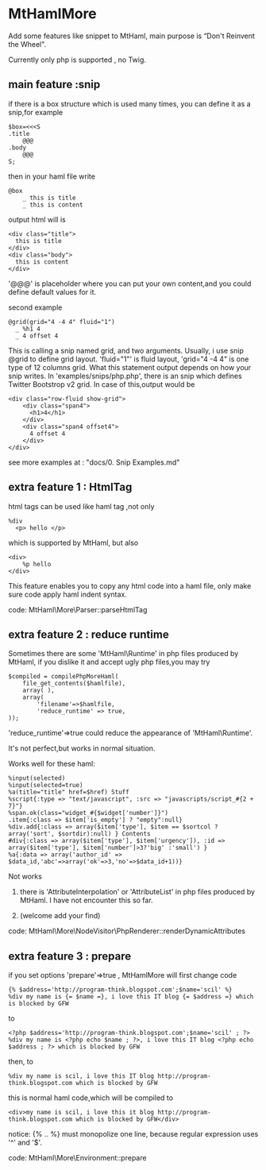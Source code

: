 MtHamlMore
==========

Add some features like snippet to MtHaml,  main purpose is “Don't Reinvent the Wheel".

Currently only php is supported , no Twig.

main feature :snip
----
if there is a box structure which is used many times, you can define it as a snip,for example
```
$box=<<<S
.title
    @@@
.body
    @@@
S;
```

then in your haml file write
```
@box
    _ this is title
    _ this is content
```

output html will is
```
<div class="title">
  this is title
</div>
<div class="body">
  this is content
</div>
```

'@@@' is placeholder where you can put your own content,and you could define default values for it.


second example
```
@grid(grid="4 -4 4" fluid="1")
  _ %h1 4
  _ 4 offset 4
```
This is calling a snip named grid, and two arguments. Usually, i use snip @grid to define grid layout.
'fluid="1"' is fluid layout, 'grid="4 -4 4" is one type of 12 columns grid.
What this statement output depends on how your snip writes.
In 'examples/snips/php.php', there is an snip which defines Twitter Bootstrop v2 grid. In case of this,output would be
```
<div class="row-fluid show-grid">
    <div class="span4">
      <h1>4</h1>
    </div>
    <div class="span4 offset4">
      4 offset 4
    </div>
</div>
```

see more examples at : "docs/0. Snip Examples.md"

extra feature 1 : HtmlTag
-----
html tags can be used like haml tag ,not only
```
%div
  <p> hello </p>
```
which is supported by MtHaml, but also
```
<div>
    %p hello
</div>
```
This feature enables you to copy any html code into a haml file, only make sure code apply haml indent syntax.

code: MtHaml\More\Parser::parseHtmlTag



extra feature 2 : reduce runtime
-----
Sometimes there are some 'MtHaml\Runtime' in php files produced by MtHaml, if you dislike it and accept ugly php files,you may try
```
$compiled = compilePhpMoreHaml(
    file_get_contents($hamlfile),
    array( ),
    array(
        'filename'=>$hamlfile,
        'reduce_runtime' => true,
));
```
'reduce_runtime'=>true could reduce the appearance of 'MtHaml\Runtime'.

It's not perfect,but works in normal situation.

Works well for these haml:
```
%input(selected)
%input(selected=true)
%a(title="title" href=$href) Stuff
%script{:type => "text/javascript", :src => "javascripts/script_#{2 + 7}"}
%span.ok(class="widget_#{$widget['number']}")
.item{:class => $item['is_empty'] ? "empty":null}
%div.add{:class => array($item['type'], $item == $sortcol ? array('sort', $sortdir):null) } Contents
#div{:class => array($item['type'], $item['urgency']), :id => array($item['type'], $item['number']>3?'big' :'small') }
%a{:data => array('author_id' => $data_id,'abc'=>array('ok'=>3,'no'=>$data_id+1))}
```

Not works

1. there is 'AttributeInterpolation' or 'AttributeList' in php files produced by MtHaml. I have not encounter this so far.

2. (welcome add your find)



code: MtHaml\More\NodeVisitor\PhpRenderer::renderDynamicAttributes


extra feature 3 : prepare
-----

if you set options 'prepare'=>true , MtHamlMore will first change code
```
{% $address='http://program-think.blogspot.com';$name='scil' %}
%div my name is {= $name =}, i love this IT blog {= $address =} which is blocked by GFW
```
to
```
<?php $address='http://program-think.blogspot.com';$name='scil' ; ?>
%div my name is <?php echo $name ; ?>, i love this IT blog <?php echo $address ; ?> which is blocked by GFW
```
then, to
```
%div my name is scil, i love this IT blog http://program-think.blogspot.com which is blocked by GFW
```
this is normal haml code,which will be compiled to
```
<div>my name is scil, i love this it blog http://program-think.blogspot.com which is blocked by GFW</div>

```

notice: {% .. %} must monopolize one line, because regular expression uses '^' and '$'.

code: MtHaml\More\Environment::prepare

